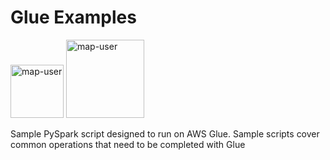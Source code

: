 # Glue Examples

<img width="85" alt="map-user" src="https://img.shields.io/badge/views-1699-green"> <img width="125" alt="map-user" src="https://img.shields.io/badge/unique visits-357-green">

Sample PySpark script designed to run on AWS Glue. Sample scripts cover common operations that need to be completed with Glue
